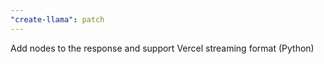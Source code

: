 ```yaml
---
"create-llama": patch
---
```


Add nodes to the response and support Vercel streaming format (Python)
